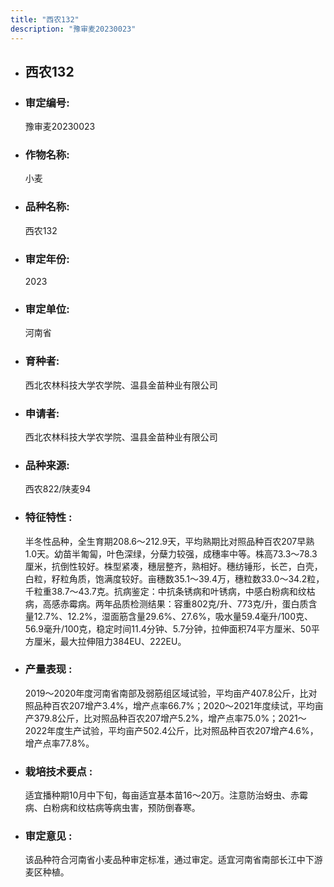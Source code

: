 ```yaml
---
title: "西农132"
description: "豫审麦20230023"
---
```

* ## 西农132
* ###  审定编号:  
   豫审麦20230023

*  ### 作物名称:  
   小麦

*   ###  品种名称: 
    西农132

*   ### 审定年份: 
    2023

*   ### 审定单位:  
    河南省

*   ### 育种者:  
    西北农林科技大学农学院、温县金苗种业有限公司

*   ### 申请者:  
    西北农林科技大学农学院、温县金苗种业有限公司

*   ### 品种来源:  
    西农822/陕麦94

*   ### 特征特性 : 
    半冬性品种，全生育期208.6～212.9天，平均熟期比对照品种百农207早熟1.0天。幼苗半匍匐，叶色深绿，分蘖力较强，成穗率中等。株高73.3～78.3厘米，抗倒性较好。株型紧凑，穗层整齐，熟相好。穗纺锤形，长芒，白壳，白粒，籽粒角质，饱满度较好。亩穗数35.1～39.4万，穗粒数33.0～34.2粒，千粒重38.7～43.7克。抗病鉴定：中抗条锈病和叶锈病，中感白粉病和纹枯病，高感赤霉病。两年品质检测结果：容重802克/升、773克/升，蛋白质含量12.7%、12.2%，湿面筋含量29.6%、27.6%，吸水量59.4毫升/100克、56.9毫升/100克，稳定时间11.4分钟、5.7分钟，拉伸面积74平方厘米、50平方厘米，最大拉伸阻力384EU、222EU。

*   ### 产量表现 : 
    2019～2020年度河南省南部及弱筋组区域试验，平均亩产407.8公斤，比对照品种百农207增产3.4%，增产点率66.7%；2020～2021年度续试，平均亩产379.8公斤，比对照品种百农207增产5.2%，增产点率75.0%；2021～2022年度生产试验，平均亩产502.4公斤，比对照品种百农207增产4.6%，增产点率77.8%。

*   ### 栽培技术要点 : 
    适宜播种期10月中下旬，每亩适宜基本苗16～20万。注意防治蚜虫、赤霉病、白粉病和纹枯病等病虫害，预防倒春寒。

*   ### 审定意见 : 
    该品种符合河南省小麦品种审定标准，通过审定。适宜河南省南部长江中下游麦区种植。
